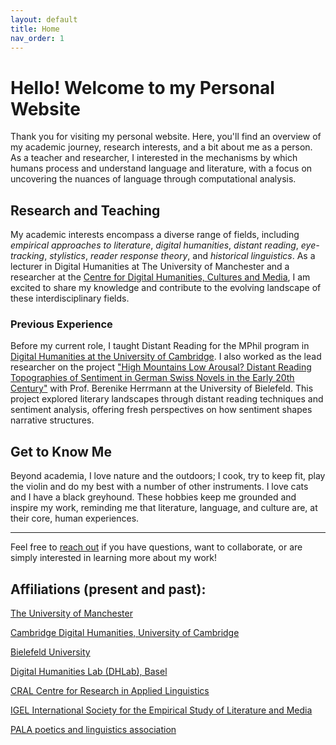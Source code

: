 ```yaml
---
layout: default
title: Home
nav_order: 1
---
```


<!-- [Home](index.md)  | [CV](cv.md) | [Publications](publications.md) | [Scripts and coding tutorials](coding.md) | [Contact me](contacts.md) -->

# Hello! Welcome to my Personal Website

Thank you for visiting my personal website. Here, you'll find an overview of my academic journey, research interests, and a bit about me as a person. As a teacher and researcher, I interested in the mechanisms by which humans process and understand language and literature, with a focus on uncovering the nuances of language through computational analysis.

## Research and Teaching

My academic interests encompass a diverse range of fields, including _empirical approaches to literature_, _digital humanities_, _distant reading_, _eye-tracking_, _stylistics_, _reader response theory_, and _historical linguistics_. As a lecturer in Digital Humanities at The University of Manchester and a researcher at the [Centre for Digital Humanities, Cultures and Media](https://www.digital-humanities.manchester.ac.uk/), I am excited to share my knowledge and contribute to the evolving landscape of these interdisciplinary fields.

### Previous Experience

Before my current role, I taught Distant Reading for the MPhil program in [Digital Humanities at the University of Cambridge](https://www.cdh.cam.ac.uk/). I also worked as the lead researcher on the project ["High Mountains Low Arousal? Distant Reading Topographies of Sentiment in German Swiss Novels in the Early 20th Century"](https://mountain-sentiment.github.io/) with Prof. Berenike Herrmann at the University of Bielefeld. This project explored literary landscapes through distant reading techniques and sentiment analysis, offering fresh perspectives on how sentiment shapes narrative structures.

## Get to Know Me

Beyond academia, I love nature and the outdoors; I cook, try to keep fit, play the violin and do my best with a number of other instruments. I love cats and I have a black greyhound.
These hobbies keep me grounded and inspire my work, reminding me that literature, language, and culture are, at their core, human experiences.

---

Feel free to [reach out](contacts.md) if you have questions, want to collaborate, or are simply interested in learning more about my work!


## Affiliations (present and past):

[The University of Manchester](https://research.manchester.ac.uk/en/persons/giulia-grisot)

[Cambridge Digital Humanities, University of Cambridge](https://www.cdh.cam.ac.uk/about/people/dr-giulia-grisot/)

[Bielefeld University](https://ekvv.uni-bielefeld.de/pers_publ/publ/PersonDetail.jsp?personId=287681546)

[Digital Humanities Lab (DHLab), Basel](https://dhlab.philhist.unibas.ch/en/home/)

[CRAL Centre for Research in Applied Linguistics](https://www.nottingham.ac.uk/research/groups/cral/)

[IGEL International Society for the Empirical Study of Literature and Media](https://sites.google.com/igelassoc.org/igel2018/home)

[PALA poetics and linguistics association](https://www.pala.ac.uk/)
